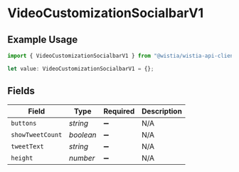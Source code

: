 # VideoCustomizationSocialbarV1

## Example Usage

```typescript
import { VideoCustomizationSocialbarV1 } from "@wistia/wistia-api-client/models";

let value: VideoCustomizationSocialbarV1 = {};
```

## Fields

| Field              | Type               | Required           | Description        |
| ------------------ | ------------------ | ------------------ | ------------------ |
| `buttons`          | *string*           | :heavy_minus_sign: | N/A                |
| `showTweetCount`   | *boolean*          | :heavy_minus_sign: | N/A                |
| `tweetText`        | *string*           | :heavy_minus_sign: | N/A                |
| `height`           | *number*           | :heavy_minus_sign: | N/A                |